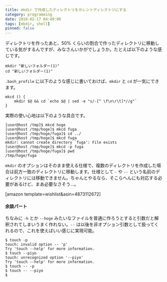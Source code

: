 ```yaml
---
title: mkdir で作成したディレクトリをカレントディレクトリにする
category: programming
date: 2018-02-17 04:49:00
tags: [mkdir, shell]
pinned: false
---
```


ディレクトリを作ったあと、50% くらいの割合で作ったディレクトリに移動している気がするんですが、みなさんいかがでしょうか。たとえば以下のような感じです。

```shell
mkdir "新しいフォルダー(1)"
cd "新しいフォルダー(1)"
```

`.bash_profile` に以下のような感じに書いておけば、`mkdir` と `cd` が一気にできます。

```shell
mkcd () {
    mkdir $@ && cd `echo $@ | sed -e "s/-[^ \f\n\r\t]*//g"`
}
```

実際の使い心地は以下のような具合です。

```
[user@host /tmp]$ mkcd hoge
[user@host /tmp/hoge]$ mkcd fuga
[user@host /tmp/hoge/fuga]$ cd ../
[user@host /tmp/hoge]$ mkcd fuga
mkdir: cannot create directory `fuga': File exists
[user@host /tmp/hoge]$ mkcd -p fuga
[user@host /tmp/hoge/fuga]$ pwd
/tmp/hoge/fuga
```

`mkdir` のオプションはそのまま使える仕様で、複数のディレクトリを作成した場合は前方一致のディレクトリに移動します。仕様として `-` や `--` という名前のディレクトリには移動できません。ちゃんとやるなら、そこらへんにも対応する必要があるけど、まあ必要なさそう...。

[amazon template=wishlist&asin=4873112672]

#### 余談パート

ちなみに `-h` とか `--hoge` みたいなファイルを普通に作ろうとすると引数だと解釈されてしまいうまく作れない。`--` は以後を非オプション引数として扱ってくれるので、これを使えばいい感じに実現可能。

```
$ touch -p
touch: invalid option -- 'p'
Try 'touch --help' for more information.
$ touch --piyo
touch: unrecognized option '--piyo'
Try 'touch --help' for more information.
$ touch -- -p
$ touch -- --piyo
$
```
